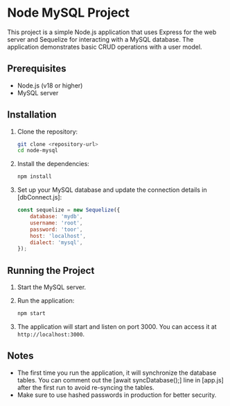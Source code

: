 # Node MySQL Project

This project is a simple Node.js application that uses Express for the web server and Sequelize for interacting with a MySQL database. The application demonstrates basic CRUD operations with a user model.

## Prerequisites

- Node.js (v18 or higher)
- MySQL server

## Installation

1. Clone the repository:
    ```sh
    git clone <repository-url>
    cd node-mysql
    ```

2. Install the dependencies:
    ```sh
    npm install
    ```

3. Set up your MySQL database and update the connection details in [dbConnect.js]:
    ```js
    const sequelize = new Sequelize({
        database: 'mydb',
        username: 'root',
        password: 'toor',
        host: 'localhost',
        dialect: 'mysql',
    });
    ```

## Running the Project

1. Start the MySQL server.

2. Run the application:
    ```sh
    npm start
    ```

3. The application will start and listen on port 3000. You can access it at `http://localhost:3000`.

## Notes

- The first time you run the application, it will synchronize the database tables. You can comment out the [await syncDatabase();] line in [app.js] after the first run to avoid re-syncing the tables.
- Make sure to use hashed passwords in production for better security.


